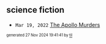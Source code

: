 ## science fiction


* <code>Mar 19, 2022</code> [The Apollo Murders](2022-03-19T09-43-57-the-apollo-murders.md)

<sup><sub>generated 27 Nov 2024 19:41:41 by <a href='https://github.com/senorprogrammer/til'>til</a></sub></sup>
